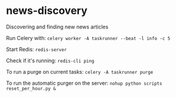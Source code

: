 # news-discovery

Discovering and finding new news articles

Run Celery with: `celery worker -A taskrunner --beat -l info -c 5`

Start Redis: `redis-server`

Check if it's running: `redis-cli ping`

To run a purge on current tasks: `celery -A taskrunner purge`

To run the automatic purger on the server: `nohup python scripts reset_per_hour.py &`
